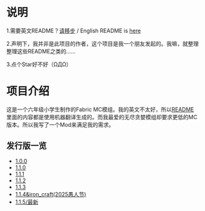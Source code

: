 # 说明

1.需要英文README？[请移步](./README.md) / English README is [here](./README.md)

2.声明下，我并非是此项目的作者，这个项目是我一个朋友发起的。我嘛，就整理整理这些README之类的……

3.点个Star好不好（ΩДΩ）

# 项目介绍

这是一个六年级小学生制作的Fabric MC模组。我的英文不太好，所以[README](./README.md)里面的内容都是使用机器翻译生成的。而我最爱的无尽贪婪模组却要求更低的MC版本。所以我写了一个Mod来满足我的需求。

## 发行版一览

- [1.0.0](../../releases/tag/1.0.0)
- [1.1.0](../../releases/tag/1.1.0)
- [1.1.1](../../releases/tag/1.1.1)
- [1.1.2](../../releases/tag/1.1.2)
- [1.1.3](../../releases/tag/1.1.3)
- [1.1.4&iron_craft(2025愚人节)](../../releases/tag/1.1.4%26iron_craft)
- [1.1.5/最新](../../releases/tag/1.1.5)


<!-- markdownlint-disable-file required-headings -->
